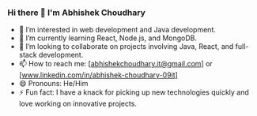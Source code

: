 ### Hi there 👋 I'm Abhishek Choudhary

- 👀 I’m interested in web development and Java development.
- 🌱 I’m currently learning React, Node.js, and MongoDB.
- 💞️ I’m looking to collaborate on projects involving Java, React, and full-stack development.
- 📫 How to reach me: [abhishekchoudhary.it@gmail.com] or [www.linkedin.com/in/abhishek-choudhary-09it]
- 😄 Pronouns: He/Him
- ⚡ Fun fact: I have a knack for picking up new technologies quickly and love working on innovative projects.


<!---
Abhishekchoudhary-09/Abhishekchoudhary-09 is a ✨ special ✨ repository because its `README.md` (this file) appears on your GitHub profile.
You can click the Preview link to take a look at your changes.
--->
